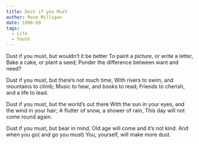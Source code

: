 ```yaml
---
title: Dust if you Must
author: Rose Milligan
date: 1998-09
tags:
  - Life
  - Youth
---
```

Dust if you must, but wouldn’t it be better
To paint a picture, or write a letter,
Bake a cake, or plant a seed;
Ponder the difference between want and need?

Dust if you must, but there’s not much time,
With rivers to swim, and mountains to climb;
Music to hear, and books to read;
Friends to cherish, and a life to lead.

Dust if you must, but the world’s out there
With the sun in your eyes, and the wind in your hair;
A flutter of snow, a shower of rain,
This day will not come round again.

Dust if you must, but bear in mind,
Old age will come and it’s not kind.
And when you go( and go you must)
You, yourself, will make more dust.

